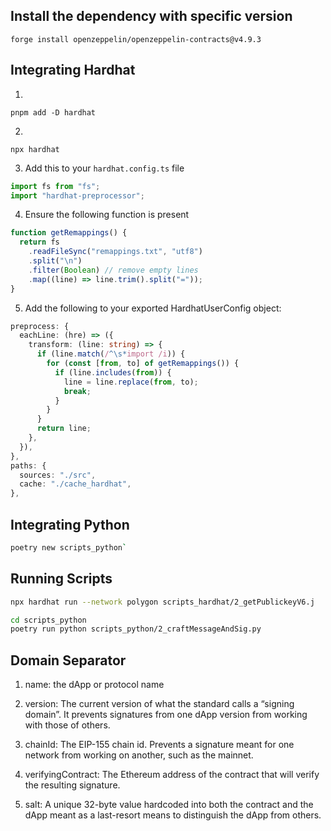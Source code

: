 ## Install the dependency with specific version

```
forge install openzeppelin/openzeppelin-contracts@v4.9.3
```

## Integrating Hardhat

1. 

```
pnpm add -D hardhat	
```
2. 

```
npx hardhat
```
3. Add this to your `hardhat.config.ts` file

```ts
import fs from "fs";
import "hardhat-preprocessor";
```
4. Ensure the following function is present

```ts
function getRemappings() {
  return fs
    .readFileSync("remappings.txt", "utf8")
    .split("\n")
    .filter(Boolean) // remove empty lines
    .map((line) => line.trim().split("="));
}
```

5. Add the following to your exported HardhatUserConfig object:

```ts
preprocess: {
  eachLine: (hre) => ({
    transform: (line: string) => {
      if (line.match(/^\s*import /i)) {
        for (const [from, to] of getRemappings()) {
          if (line.includes(from)) {
            line = line.replace(from, to);
            break;
          }
        }
      }
      return line;
    },
  }),
},
paths: {
  sources: "./src",
  cache: "./cache_hardhat",
},
```
## Integrating Python

```sh
poetry new scripts_python`
```

## Running Scripts
```sh
npx hardhat run --network polygon scripts_hardhat/2_getPublickeyV6.j
```

```sh
cd scripts_python
poetry run python scripts_python/2_craftMessageAndSig.py
```


## Domain Separator

1. name: the dApp or protocol name

2. version: The current version of what the standard calls a “signing domain”. It prevents signatures from one dApp version from working with those of others.

3. chainId: The EIP-155 chain id. Prevents a signature meant for one network from working on another, such as the mainnet.

4. verifyingContract: The Ethereum address of the contract that will verify the resulting signature.

5. salt: A unique 32-byte value hardcoded into both the contract and the dApp meant as a last-resort means to distinguish the dApp from others.